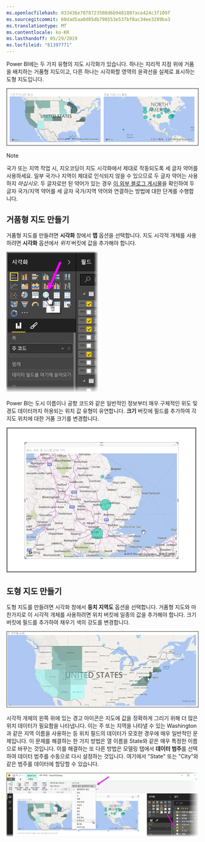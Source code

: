 ```yaml
---
ms.openlocfilehash: 033436e7078723508d6b9481807ace424c3f109f
ms.sourcegitcommit: 60dad5aa0d85db790553e537bf8ac34ee3289ba3
ms.translationtype: MT
ms.contentlocale: ko-KR
ms.lasthandoff: 05/29/2019
ms.locfileid: "61397771"
---
```

Power BI에는 두 가지 유형의 지도 시각화가 있습니다. 하나는 지리적 지점 위에 거품을 배치하는 거품형 지도이고, 다른 하나는 시각화할 영역의 윤곽선을 실제로 표시하는 도형 지도입니다.

![](media/3-5-create-map-visualizations/3-5_1.png)

> [!NOTE]
> 국가 또는 지역 작업 시, 지오코딩이 지도 시각화에서 제대로 작동되도록 세 글자 약어를 사용하세요. 일부 국가나 지역이 제대로 인식되지 않을 수 있으므로 두 글자 약어는 사용하지 *마십시오*.
> 두 글자로만 된 약어가 있는 경우 [이 외부 블로그 게시물](https://blog.ailon.org/how-to-display-2-letter-country-data-on-a-power-bi-map-85fc738497d6#.yudauacxp)을 확인하여 두 글자 국가/지역 약어를 세 글자 국가/지역 약어와 연결하는 방법에 대한 단계를 수행합니다.
> 
> 

## <a name="create-bubble-maps"></a>거품형 지도 만들기
거품형 지도를 만들려면 **시각화** 창에서 **맵** 옵션을 선택합니다. 지도 시각적 개체를 사용하려면 **시각화** 옵션에서 *위치* 버킷에 값을 추가해야 합니다.

![](media/3-5-create-map-visualizations/3-5_2.png)

Power BI는 도시 이름이나 공항 코드와 같은 일반적인 정보부터 매우 구체적인 위도 및 경도 데이터까지 허용되는 위치 값 유형이 유연합니다. **크기** 버킷에 필드를 추가하여 각 지도 위치에 대한 거품 크기를 변경합니다.

![](media/3-5-create-map-visualizations/3-5_3.png)

## <a name="create-shape-maps"></a>도형 지도 만들기
도형 지도를 만들려면 시각화 창에서 **등치 지역도** 옵션을 선택합니다. 거품형 지도와 마찬가지로 이 시각적 개체를 사용하려면 위치 버킷에 일종의 값을 추가해야 합니다. 크기 버킷에 필드를 추가하여 채우기 색의 강도를 변경합니다.

![](media/3-5-create-map-visualizations/3-5_4.png)

시각적 개체의 왼쪽 위에 있는 경고 아이콘은 지도에 값을 정확하게 그리기 위해 더 많은 위치 데이터가 필요함을 나타냅니다. 이는 주 또는 지역을 나타낼 수 있는 Washington과 같은 지역 이름을 사용하는 등 위치 필드의 데이터가 모호한 경우에 매우 일반적인 문제입니다.  이 문제를 해결하는 한 가지 방법은 열 이름을 State와 같은 매우 특정한 이름으로 바꾸는 것입니다.  이를 해결하는 또 다른 방법은 모델링 탭에서 **데이터 범주**를 선택하여 데이터 범주를 수동으로 다시 설정하는 것입니다. 여기에서 "State" 또는 "City"와 같은 범주를 데이터에 할당할 수 있습니다.

![](media/3-5-create-map-visualizations/3-5_5.png)

